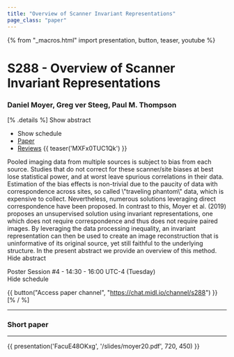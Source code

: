 ```yaml
---
title: "Overview of Scanner Invariant Representations"
page_class: "paper"
---
```


{% from "_macros.html" import presentation, button, teaser, youtube %}

# S288 - Overview of Scanner Invariant Representations

### Daniel Moyer, Greg ver Steeg, Paul M. Thompson

[% .details %]
<a class="toggle_visibility" data-selector=".abstract" data-level="3">Show abstract</a>
- <a class="toggle_visibility" data-selector=".schedule" data-level="3">Show schedule</a>
- <a href="https://openreview.net/pdf?id=yqm9RD_XHT">Paper</a>
- <a href="https://openreview.net/forum?id=yqm9RD_XHT">Reviews</a>
{{ teaser('MXFx0TUC1Qk') }}

<p>
    <span class="abstract">
        Pooled imaging data from multiple sources is subject to bias from each source. Studies that do not correct for these scanner/site biases at best lose statistical power, and at worst leave spurious correlations in their data. Estimation of the bias effects is non-trivial due to the paucity of data with correspondence across sites, so called \"traveling phantom\" data, which is expensive to collect. Nevertheless, numerous solutions leveraging direct correspondence have been proposed. In contrast to this, Moyer et al. (2019) proposes an unsupervised solution using invariant representations, one which does not require correspondence and thus does not require paired images. By leveraging the data processing inequality, an invariant representation can then be used to create an image reconstruction that is uninformative of its original source, yet still faithful to the underlying structure. In the present abstract we provide an overview of this method.
        <br>
        <span class="actions"><a class="toggle_visibility" data-level="2">Hide abstract</a></span>
    </span>
</p>

<p>
    <span class="schedule">
        Poster Session #4  - 14:30 - 16:00 UTC-4 (Tuesday)
        <br>
        <span class="actions"><a class="toggle_visibility" data-level="2">Hide schedule</a></span>
    </span>
</p>

{{ button("Access paper channel", "https://chat.midl.io/channel/s288") }}
[% / %]

---


### Short paper

---

{{ presentation('FacuE48OKxg', '/slides/moyer20.pdf', 720, 450) }}